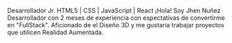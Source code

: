 Desarrollador Jr.
HTML5 | CSS | JavaScript | React
¡Hola! Soy Jhen Nuñez
Desarrollador con 2 meses de experiencia con espectativas de convertirme en "FullStack".
Aficionado de el Diseño 3D y me gustaria trabajar proyectos que utilicen Realidad Aumentada.
